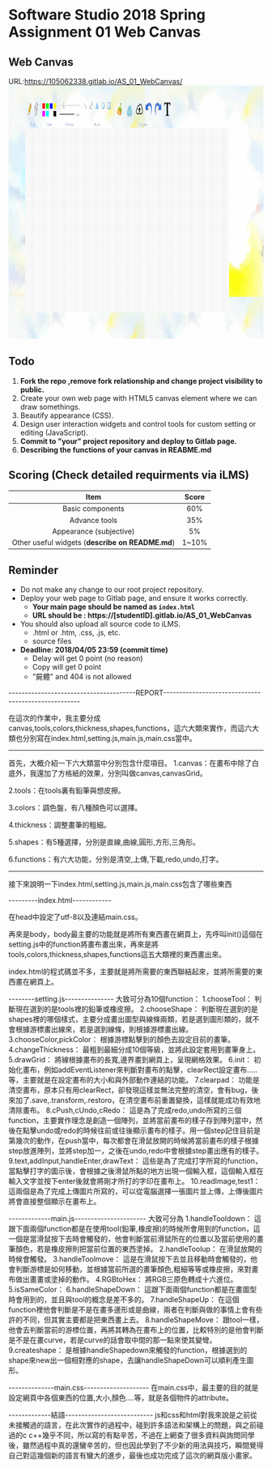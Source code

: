 # Software Studio 2018 Spring Assignment 01 Web Canvas

## Web Canvas
URL:https://105062338.gitlab.io/AS_01_WebCanvas/
<img src="bg.PNG" width="700px" height="500px"></img>

## Todo
1. **Fork the repo ,remove fork relationship and change project visibility to public.**
2. Create your own web page with HTML5 canvas element where we can draw somethings.
3. Beautify appearance (CSS).
4. Design user interaction widgets and control tools for custom setting or editing (JavaScript).
5. **Commit to "your" project repository and deploy to Gitlab page.**
6. **Describing the functions of your canvas in REABME.md**

## Scoring (Check detailed requirments via iLMS)

|                       **Item**                   | **Score** |
|:--------------------------------------------:|:-----:|
|               Basic components               |  60%  |
|                 Advance tools                |  35%  |
|            Appearance (subjective)           |   5%  |
| Other useful widgets (**describe on README.md**) | 1~10% |

## Reminder
* Do not make any change to our root project repository.
* Deploy your web page to Gitlab page, and ensure it works correctly.
    * **Your main page should be named as ```index.html```**
    * **URL should be : https://[studentID].gitlab.io/AS_01_WebCanvas**
* You should also upload all source code to iLMS.
    * .html or .htm, .css, .js, etc.
    * source files
* **Deadline: 2018/04/05 23:59 (commit time)**
    * Delay will get 0 point (no reason)
    * Copy will get 0 point
    * "屍體" and 404 is not allowed

---------------------------------------REPORT----------------------------------------------------

在這次的作業中，我主要分成canvas,tools,colors,thickness,shapes,functions，這六大類來實作，而這六大類也分別寫在index.html,setting.js,main.js,main.css當中。

------------------------------------------------------------------------------------------------------
首先，大概介紹一下六大類當中分別包含什麼項目。
1.canvas：在畫布中除了白底外，我還加了方格紙的效果，分別叫做canvas,canvasGrid。

2.tools：在tools裏有鉛筆與想皮擦。

3.colors：調色盤，有八種顏色可以選擇。

4.thickness：調整畫筆的粗細。

5.shapes：有5種選擇，分別是直線,曲線,圓形,方形,三角形。

6.functions：有六大功能，分別是清空,上傳,下載,redo,undo,打字。

------------------------------------------------------------------------------------------------------

接下來說明一下index.html,setting.js,main.js,main.css包含了哪些東西

---------index.html------------

在head中設定了utf-8以及連結main.css。

再來是body，body最主要的功能就是將所有東西畫在網頁上，先呼叫init()這個在setting.js中的function將畫布畫出來，再來是將tools,colors,thickness,shapes,functions這五大類裡的東西畫出來。

index.html的程式碼並不多，主要就是將所需要的東西聯結起來，並將所需要的東西畫在網頁上。


--------setting.js---------------
大致可分為10個function：
1.chooseTool：
    判斷現在選到的是tools裡的鉛筆或橡皮擦。
2.chooseShape：
    判斷現在選到的是shapes裡的哪個樣式，主要分成畫出圖型與線條兩類，若是選到圖形類的，就不會根據游標畫出線來，若是選到線條，則根據游標畫出線。
3.chooseColor,pickColor：
    根據游標點擊到的顏色去設定目前的畫筆。
4.changeThickness：
    最粗到最細分成10個等級，並將此設定套用到畫筆身上。
5.drawGrid：
    將線根據畫布的長寬,邊界畫到網頁上，呈現網格效果。
6.init：
    初始化畫布，例如addEventListener來判斷對畫布的點擊，clearRect設定畫布.....等，主要就是在設定畫布的大小和與外部動作連結的功能。
7.clearpad：
    功能是清空畫布，原本只有用clearRect，卻發現這樣並無法完整的清空，會有bug，後來加了.save,.transform,.restoro，在清空畫布前重置變換，這樣就能成功有效地清除畫布。
8.cPush,cUndo,cRedo：
    這是為了完成redo,undo所寫的三個function，主要實作理念是創造一個陣列，並將當前畫布的樣子存到陣列當中，然後在點擊undo或redo的時候往前或往後顯示畫布的樣子。用一個step記住目前是第幾次的動作，在push當中，每次都會在滑鼠放開的時候將當前畫布的樣子根據step放進陣列，並將step加一，之後在undo,redo中會根據step畫出應有的樣子。
9.text,addInput,handleEnter,drawText：
    這些是為了完成打字所寫的function，當點擊打字的圖示後，會根據之後滑鼠所點的地方出現一個輸入框，這個輸入框在輸入文字並按下enter後就會將剛才所打的字印在畫布上。
10.readImage,test1：
    這兩個是為了完成上傳圖片所寫的，可以從電腦選擇一張圖片並上傳，上傳後圖片將會直接整個顯示在畫布上。

-------------main.js----------------------
大致可分為
1.handleTooldown：
    這跟下面兩個function都是在使用tool(鉛筆,橡皮擦)的時候所會用到的function，這一個是當滑鼠按下去時會觸發的，他會判斷當前滑鼠所在的位置以及當前使用的畫筆顏色，若是橡皮擦則把當前位置的東西塗掉。
2.handleToolup：
    在滑鼠放開的時候會觸發。
3.handleToolmove：
    這是在滑鼠按下去並且移動時會觸發的，他會判斷游標是如何移動，並根據當前所選的畫筆顏色,粗細等等或橡皮擦，來對畫布做出畫畫或塗掉的動作。
4.RGBtoHex：
    將RGB三原色轉成十六進位。
5.isSameColor：
6.handleShapeDown：
    這跟下面兩個function都是在畫圖型時會用到的，並且與tool的概念是差不多的。
7.handleShapeUp：
    在這個function裡他會判斷是不是在畫多邊形或是曲線，兩者在判斷與做的事情上會有些許的不同，但其實主要都是把東西畫上去。
8.handleShapeMove：
   跟tool一樣，他會去判斷當前的游標位置，再將其轉為在畫布上的位置，比較特別的是他會判斷是不是在畫curve，若是curve的話會取中間的那一點來使其變彎。
   9.createshape：
    是根據handleShapedown來觸發的function，根據選到的shape來new出一個相對應的shape，去讓handleShapeDown可以順利產生圖形。

--------------main.css--------------------
在main.css中，最主要的目的就是設定網頁中各個東西的位置,大小,顏色....等，就是各個物件的attribute。


-------------結語---------------------------
    js和css和html對我來說是之前從未接觸過的語言，在此次實作的過程中，碰到許多語法和架構上的問題，與之前碰過的c c++幾乎不同，所以寫的有點辛苦，不過在上網查了很多資料與詢問同學後，雖然過程中真的還蠻辛苦的，但也因此學到了不少新的用法與技巧，瞬間覺得自己對這幾個新的語言有蠻大的進步，最後也成功完成了這次的網頁版小畫家。
